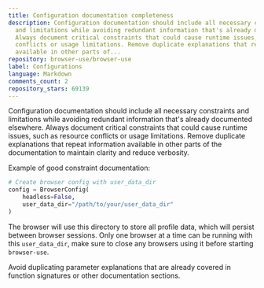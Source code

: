 ```yaml
---
title: Configuration documentation completeness
description: Configuration documentation should include all necessary constraints
  and limitations while avoiding redundant information that's already documented elsewhere.
  Always document critical constraints that could cause runtime issues, such as resource
  conflicts or usage limitations. Remove duplicate explanations that repeat information
  available in other parts of...
repository: browser-use/browser-use
label: Configurations
language: Markdown
comments_count: 2
repository_stars: 69139
---
```


Configuration documentation should include all necessary constraints and limitations while avoiding redundant information that's already documented elsewhere. Always document critical constraints that could cause runtime issues, such as resource conflicts or usage limitations. Remove duplicate explanations that repeat information available in other parts of the documentation to maintain clarity and reduce verbosity.

Example of good constraint documentation:
```python
# Create browser config with user_data_dir
config = BrowserConfig(
    headless=False,
    user_data_dir="/path/to/your/user_data_dir"
)
```

The browser will use this directory to store all profile data, which will persist between browser sessions. Only one browser at a time can be running with this `user_data_dir`, make sure to close any browsers using it before starting `browser-use`.

Avoid duplicating parameter explanations that are already covered in function signatures or other documentation sections.